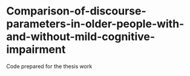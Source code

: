 # Comparison-of-discourse-parameters-in-older-people-with-and-without-mild-cognitive-impairment
Code prepared for the thesis work

